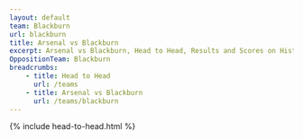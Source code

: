 ```yaml
---
layout: default
team: Blackburn
url: blackburn
title: Arsenal vs Blackburn
excerpt: Arsenal vs Blackburn, Head to Head, Results and Scores on History of Arsenal Football Club
OppositionTeam: Blackburn
breadcrumbs:
    - title: Head to Head
      url: /teams
    - title: Arsenal vs Blackburn
      url: /teams/blackburn
---
```


{% include head-to-head.html %}